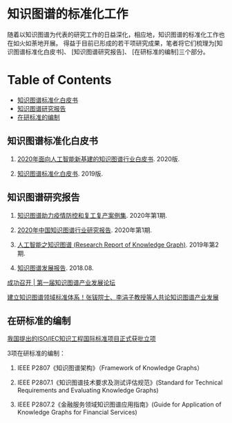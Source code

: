 # 知识图谱的标准化工作



随着以知识图谱为代表的研究工作的日益深化，相应地，知识图谱的标准化工作也在如火如荼地开展。 得益于目前已形成的若干项研究成果，笔者将它们梳理为[知识图谱标准化白皮书]、 [知识图谱研究报告]、 [在研标准的编制]三个部分。
 


Table of Contents
=================


   * [知识图谱标准化白皮书](#知识图谱标准化白皮书)
   * [知识图谱研究报告](#知识图谱研究报告)
   * [在研标准的编制](#在研标准的编制)




## 知识图谱标准化白皮书
1. [2020年面向人工智能新基建的知识图谱行业白皮书](https://www.iresearch.com.cn/Detail/report?id=3692&isfree=0). 2020版.


2. [知识图谱标准化白皮书](./report/知识图谱标准化白皮书_2019.pdf). 2019版.



## 知识图谱研究报告
1. [知识图谱助力疫情防控和复工复产案例集](http://www.cesi.cn/images/editor/20200302/20200302142150265.pdf). 2020年第1期.


2. [2020年中国知识图谱行业研究报告](http://report.iresearch.cn/wx/report.aspx?id=3553). 2020年第1期.


3. [人工智能之知识图谱 (Research Report of Knowledge Graph)](https://static.aminer.cn/misc/pdf/knowledgegraph.pdf). 2019年第2期. 


4. [知识图谱发展报告](./report/KGDevReport2018.pdf). 2018.08. 



[成功召开 | 第一届知识图谱产业发展论坛](https://mp.weixin.qq.com/s/Cz7aOnjYJiWhzQuFZSB9kg)


[建立知识图谱领域标准体系！张钹院士、李涓子教授等人共论知识图谱产业发展](https://mp.weixin.qq.com/s/q4gG-18mKJIYLeUTUR9CSQ)





## 在研标准的编制

[我国提出的ISO/IEC知识工程国际标准项目正式获批立项](https://mp.weixin.qq.com/s/wjdLqfv2Fp_9lAqcTv4uAg)


3项在研标准的编制：

1. IEEE P2807《知识图谱架构》（Framework of Knowledge Graphs）


2. IEEE P2807.1《知识图谱技术要求及测试评估规范》(Standard for Technical Requirements and Evaluating Knowledge Graphs)


3. IEEE P2807.2《金融服务领域知识图谱应用指南》(Guide for Application of Knowledge Graphs for Financial Services)


